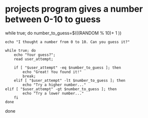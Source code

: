 # projects program gives a number between 0-10 to guess 
while true; do
        number_to_guess=$(((RANDOM % 10)+ 1 ))

    echo "I thought a number from 0 to 10. Can you guess it?"

    while true; do
        echo "Your guess?";
        read user_attempt;

        if [ "$user_attempt" -eq $number_to_guess ]; then
            echo "Great! You found it!"
            break;
        elif [ "$user_attempt" -lt $number_to_guess ]; then
            echo "Try a higher number..."
    elif [ "$user_attempt" -gt $number_to_guess ]; then
            echo "Try a lower number..."
        fi
    done
done

